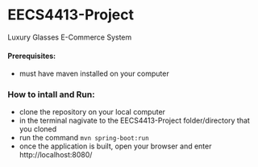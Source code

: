 # EECS4413-Project
Luxury Glasses E-Commerce System

#### Prerequisites:
* must have maven installed on your computer

### How to intall and Run:

* clone the repository on your local computer
* in the terminal nagivate to the EECS4413-Project folder/directory that you cloned
* run the command ```mvn spring-boot:run```
* once the application is built, open your browser and enter http://localhost:8080/
